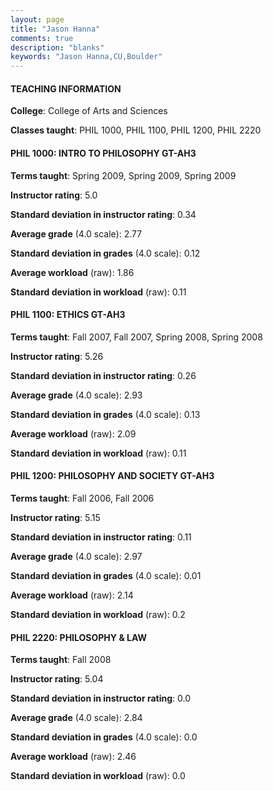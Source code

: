 ```yaml
---
layout: page
title: "Jason Hanna" 
comments: true
description: "blanks"
keywords: "Jason Hanna,CU,Boulder"
---
```

<head>
<script src="https://ajax.googleapis.com/ajax/libs/jquery/2.1.3/jquery.min.js"></script>
<script src="https://dl.dropboxusercontent.com/s/pc42nxpaw1ea4o9/highcharts.js?dl=0"></script>
<!-- <script src="../assets/js/highcharts.js"></script> -->
<style type="text/css">@font-face {
	font-family: "Bebas Neue";
	src: url(https://www.filehosting.org/file/details/544349/BebasNeue Regular.otf) format("opentype");
	}
	h1.Bebas { 
		font-family: "Bebas Neue", Verdana, Tahoma;
	}
</style>
</head>
	   
#### TEACHING INFORMATION

**College**: College of Arts and Sciences

**Classes taught**: PHIL 1000, PHIL 1100, PHIL 1200, PHIL 2220

#### PHIL 1000: INTRO TO PHILOSOPHY GT-AH3

**Terms taught**: Spring 2009, Spring 2009, Spring 2009

**Instructor rating**: 5.0

**Standard deviation in instructor rating**: 0.34

**Average grade** (4.0 scale): 2.77

**Standard deviation in grades** (4.0 scale): 0.12

**Average workload** (raw): 1.86

**Standard deviation in workload** (raw): 0.11

#### PHIL 1100: ETHICS GT-AH3

**Terms taught**: Fall 2007, Fall 2007, Spring 2008, Spring 2008

**Instructor rating**: 5.26

**Standard deviation in instructor rating**: 0.26

**Average grade** (4.0 scale): 2.93

**Standard deviation in grades** (4.0 scale): 0.13

**Average workload** (raw): 2.09

**Standard deviation in workload** (raw): 0.11

#### PHIL 1200: PHILOSOPHY AND SOCIETY GT-AH3

**Terms taught**: Fall 2006, Fall 2006

**Instructor rating**: 5.15

**Standard deviation in instructor rating**: 0.11

**Average grade** (4.0 scale): 2.97

**Standard deviation in grades** (4.0 scale): 0.01

**Average workload** (raw): 2.14

**Standard deviation in workload** (raw): 0.2

#### PHIL 2220: PHILOSOPHY & LAW

**Terms taught**: Fall 2008

**Instructor rating**: 5.04

**Standard deviation in instructor rating**: 0.0

**Average grade** (4.0 scale): 2.84

**Standard deviation in grades** (4.0 scale): 0.0

**Average workload** (raw): 2.46

**Standard deviation in workload** (raw): 0.0

